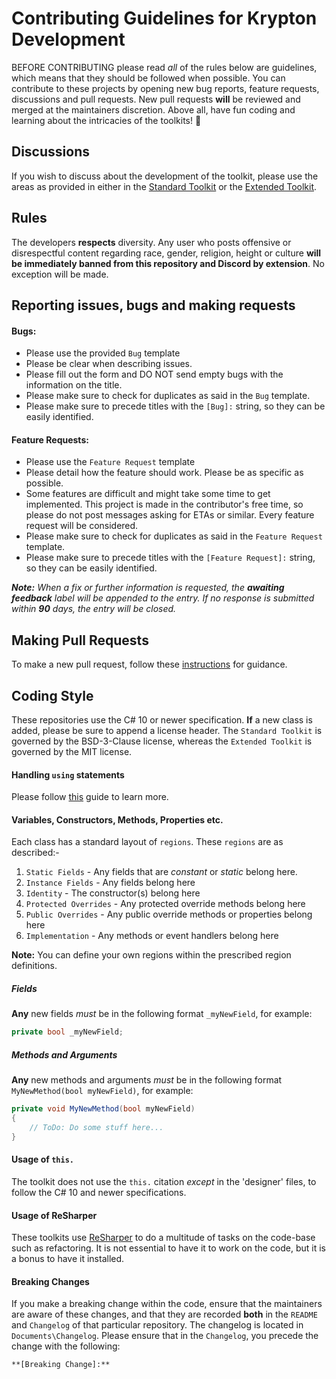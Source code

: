 # Contributing Guidelines for Krypton Development

BEFORE CONTRIBUTING please read _all_ of the rules below are guidelines, which means that they should be followed when possible. You can contribute to these projects by opening new bug reports, feature requests, discussions and pull requests. New pull requests **will** be reviewed and merged at the maintainers discretion. Above all, have fun coding and learning about the intricacies of the toolkits! :slightly_smiling_face:

## Discussions

If you wish to discuss about the development of the toolkit, please use the areas as provided in either in the [Standard Toolkit](https://github.com/Krypton-Suite/Standard-Toolkit/discussions) or the [Extended Toolkit](https://github.com/Krypton-Suite/Extended-Toolkit/discussions).

## Rules

The developers **respects** diversity. Any user who posts offensive or disrespectful content regarding race, gender, religion, height or culture **will be immediately banned from this repository and Discord by extension**. No exception will be made.

## Reporting issues, bugs and making requests

#### Bugs:
 
 - Please use the provided `Bug` template
 - Please be clear when describing issues.
 - Please fill out the form and DO NOT send empty bugs with the information on the title.
 - Please make sure to check for duplicates as said in the `Bug` template.
 - Please make sure to precede titles with the `[Bug]:` string, so they can be easily identified.
 
 #### Feature Requests:
 
 - Please use the `Feature Request` template
 - Please detail how the feature should work. Please be as specific as possible.
 - Some features are difficult and might take some time to get implemented. This project is made in the contributor's free time, so please do not post messages asking for ETAs or similar. Every feature request will be considered.
 - Please make sure to check for duplicates as said in the `Feature Request` template.
 - Please make sure to precede titles with the `[Feature Request]:` string, so they can be easily identified.
 
 ***Note:*** *When a fix or further information is requested, the* ***awaiting feedback*** *label will be appended to the entry. If no response is submitted within* ***90*** *days, the entry will be closed.*
 
 ## Making Pull Requests
 
 To make a new pull request, follow these [instructions](How-to-Create-a-Pull-Request.md) for guidance.
 
 ## Coding Style
 
 These repositories use the C# 10 or newer specification. **If** a new class is added, please be sure to append a license header. The `Standard Toolkit` is governed by the BSD-3-Clause license, whereas the `Extended Toolkit` is governed by the MIT license.
 
 #### Handling `using` statements
 
 Please follow [this](How-to-Manage-Using-Statements.md) guide to learn more.
 
 #### Variables, Constructors, Methods, Properties etc.
 
 Each class has a standard layout of `regions`. These `regions` are as described:-
 
 1. `Static Fields` - Any fields that are _constant_ or _static_ belong here.
 2. `Instance Fields` - Any fields belong here
 3. `Identity` - The constructor(s) belong here
 4. `Protected Overrides` - Any protected override methods belong here
 5. `Public Overrides` - Any public override methods or properties belong here
 6. `Implementation` - Any methods or event handlers belong here
 
 **Note:** You can define your own regions within the prescribed region definitions.
 
 ##### Fields
 
 **Any** new fields _must_ be in the following format `_myNewField`, for example:
 
 ```cs 
 private bool _myNewField;
 ``` 
 
 ##### Methods and Arguments
 
 **Any** new methods and arguments _must_ be in the following format `MyNewMethod(bool myNewField)`, for example:
 
 ```cs
 private void MyNewMethod(bool myNewField)
 {
     // ToDo: Do some stuff here...
 }
 ```
 
 #### Usage of `this.`
 
 The toolkit does not use the `this.` citation _except_ in the 'designer' files, to follow the C# 10 and newer specifications.
 
 #### Usage of ReSharper
 
 These toolkits use [ReSharper](https://www.jetbrains.com/resharper/) to do a multitude of tasks on the code-base such as refactoring. It is not essential to have it to work on the code, but it is a bonus to have it installed.
 
 #### Breaking Changes
 
 If you make a breaking change within the code, ensure that the maintainers are aware of these changes, and that they are recorded **both** in the `README` and `Changelog` of that particular repository. The changelog is located in `Documents\Changelog`. Please ensure that in the `Changelog`, you precede the change with the following:
 
 ```md
 **[Breaking Change]:**
 ```